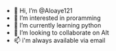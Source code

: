 - 👋 Hi, I’m @Aloaye121
- 👀 I’m interested in proramming
- 🌱 I’m currently learning python
- 💞️ I’m looking to collaborate on Alt
- 📫 i'm always available via email

<!---
Aloaye121/Aloaye121 is a ✨ special ✨ repository because its `README.md` (this file) appears on your GitHub profile.
You can click the Preview link to take a look at your changes.
--->
